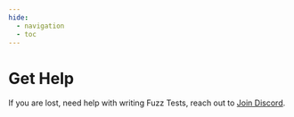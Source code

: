 ```yaml
---
hide:
  - navigation
  - toc
---
```


# Get Help

If you are lost, need help with writing Fuzz Tests, reach out to [Join Discord](https://discord.gg/3czRpmGmeC).
